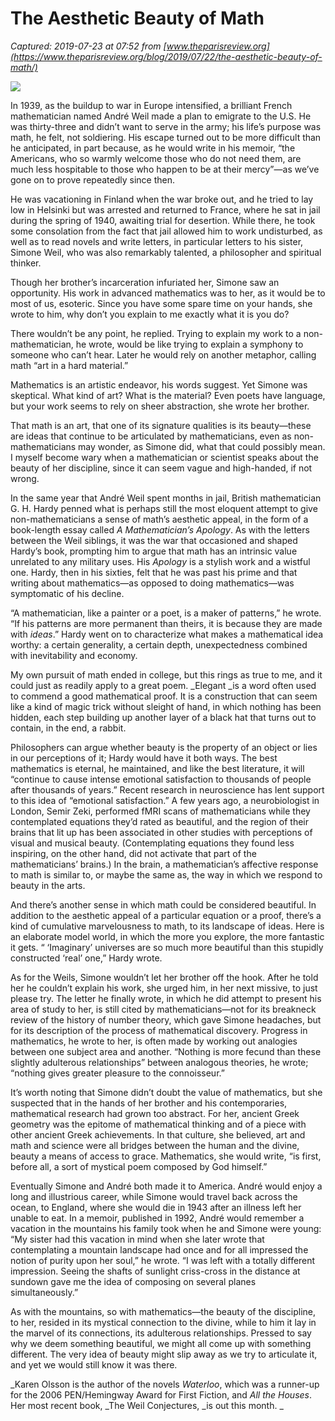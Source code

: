 # The Aesthetic Beauty of Math

_Captured: 2019-07-23 at 07:52 from [www.theparisreview.org](https://www.theparisreview.org/blog/2019/07/22/the-aesthetic-beauty-of-math/)_

![](https://www.theparisreview.org/blog/wp-content/uploads/2019/07/istock-512102071-1024x711.jpg)

In 1939, as the buildup to war in Europe intensified, a brilliant French mathematician named André Weil made a plan to emigrate to the U.S. He was thirty-three and didn’t want to serve in the army; his life’s purpose was math, he felt, not soldiering. His escape turned out to be more difficult than he anticipated, in part because, as he would write in his memoir, “the Americans, who so warmly welcome those who do not need them, are much less hospitable to those who happen to be at their mercy”—as we’ve gone on to prove repeatedly since then.

He was vacationing in Finland when the war broke out, and he tried to lay low in Helsinki but was arrested and returned to France, where he sat in jail during the spring of 1940, awaiting trial for desertion. While there, he took some consolation from the fact that jail allowed him to work undisturbed, as well as to read novels and write letters, in particular letters to his sister, Simone Weil, who was also remarkably talented, a philosopher and spiritual thinker.

Though her brother’s incarceration infuriated her, Simone saw an opportunity. His work in advanced mathematics was to her, as it would be to most of us, esoteric. Since you have some spare time on your hands, she wrote to him, why don’t you explain to me exactly what it is you do?

There wouldn’t be any point, he replied. Trying to explain my work to a non-mathematician, he wrote, would be like trying to explain a symphony to someone who can’t hear. Later he would rely on another metaphor, calling math “art in a hard material.”

Mathematics is an artistic endeavor, his words suggest. Yet Simone was skeptical. What kind of art? What is the material? Even poets have language, but your work seems to rely on sheer abstraction, she wrote her brother.

That math is an art, that one of its signature qualities is its beauty—these are ideas that continue to be articulated by mathematicians, even as non-mathematicians may wonder, as Simone did, what that could possibly mean. I myself become wary when a mathematician or scientist speaks about the beauty of her discipline, since it can seem vague and high-handed, if not wrong.

In the same year that André Weil spent months in jail, British mathematician G. H. Hardy penned what is perhaps still the most eloquent attempt to give non-mathematicians a sense of math’s aesthetic appeal, in the form of a book-length essay called _A Mathematician’s Apology_. As with the letters between the Weil siblings, it was the war that occasioned and shaped Hardy’s book, prompting him to argue that math has an intrinsic value unrelated to any military uses. His _Apology_ is a stylish work and a wistful one. Hardy, then in his sixties, felt that he was past his prime and that writing about mathematics—as opposed to doing mathematics—was symptomatic of his decline.

“A mathematician, like a painter or a poet, is a maker of patterns,” he wrote. “If his patterns are more permanent than theirs, it is because they are made with _ideas_.” Hardy went on to characterize what makes a mathematical idea worthy: a certain generality, a certain depth, unexpectedness combined with inevitability and economy.

My own pursuit of math ended in college, but this rings as true to me, and it could just as readily apply to a great poem. _Elegant _is a word often used to commend a good mathematical proof. It is a construction that can seem like a kind of magic trick without sleight of hand, in which nothing has been hidden, each step building up another layer of a black hat that turns out to contain, in the end, a rabbit.

Philosophers can argue whether beauty is the property of an object or lies in our perceptions of it; Hardy would have it both ways. The best mathematics is eternal, he maintained, and like the best literature, it will “continue to cause intense emotional satisfaction to thousands of people after thousands of years.” Recent research in neuroscience has lent support to this idea of “emotional satisfaction.” A few years ago, a neurobiologist in London, Semir Zeki, performed fMRI scans of mathematicians while they contemplated equations they’d rated as beautiful, and the region of their brains that lit up has been associated in other studies with perceptions of visual and musical beauty. (Contemplating equations they found less inspiring, on the other hand, did not activate that part of the mathematicians’ brains.) In the brain, a mathematician’s affective response to math is similar to, or maybe the same as, the way in which we respond to beauty in the arts.

And there’s another sense in which math could be considered beautiful. In addition to the aesthetic appeal of a particular equation or a proof, there’s a kind of cumulative marvelousness to math, to its landscape of ideas. Here is an elaborate model world, in which the more you explore, the more fantastic it gets. “ ‘Imaginary’ universes are so much more beautiful than this stupidly constructed ‘real’ one,” Hardy wrote.

As for the Weils, Simone wouldn’t let her brother off the hook. After he told her he couldn’t explain his work, she urged him, in her next missive, to just please try. The letter he finally wrote, in which he did attempt to present his area of study to her, is still cited by mathematicians—not for its breakneck review of the history of number theory, which gave Simone headaches, but for its description of the process of mathematical discovery. Progress in mathematics, he wrote to her, is often made by working out analogies between one subject area and another. “Nothing is more fecund than these slightly adulterous relationships” between analogous theories, he wrote; “nothing gives greater pleasure to the connoisseur.”

It’s worth noting that Simone didn’t doubt the value of mathematics, but she suspected that in the hands of her brother and his contemporaries, mathematical research had grown too abstract. For her, ancient Greek geometry was the epitome of mathematical thinking and of a piece with other ancient Greek achievements. In that culture, she believed, art and math and science were all bridges between the human and the divine, beauty a means of access to grace. Mathematics, she would write, “is first, before all, a sort of mystical poem composed by God himself.”

Eventually Simone and André both made it to America. André would enjoy a long and illustrious career, while Simone would travel back across the ocean, to England, where she would die in 1943 after an illness left her unable to eat. In a memoir, published in 1992, André would remember a vacation in the mountains his family took when he and Simone were young: “My sister had this vacation in mind when she later wrote that contemplating a mountain landscape had once and for all impressed the notion of purity upon her soul,” he wrote. “I was left with a totally different impression. Seeing the shafts of sunlight criss-cross in the distance at sundown gave me the idea of composing on several planes simultaneously.”

As with the mountains, so with mathematics—the beauty of the discipline, to her, resided in its mystical connection to the divine, while to him it lay in the marvel of its connections, its adulterous relationships. Pressed to say why we deem something beautiful, we might all come up with something different. The very idea of beauty might slip away as we try to articulate it, and yet we would still know it was there.

_Karen Olsson is the author of the novels _Waterloo_, which was a runner-up for the 2006 PEN/Hemingway Award for First Fiction, and _All the Houses_. Her most recent book, _The Weil Conjectures, _is out this month. _
